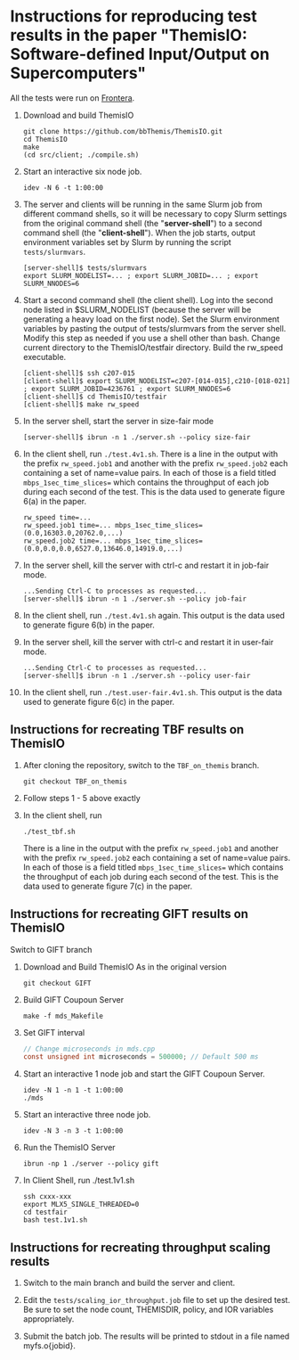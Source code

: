 # Instructions for reproducing test results in the paper "ThemisIO: Software-defined Input/Output on Supercomputers"

All the tests were run on [Frontera](https://www.tacc.utexas.edu/systems/frontera).

1. Download and build ThemisIO 
    ```shell
    git clone https://github.com/bbThemis/ThemisIO.git
    cd ThemisIO
    make
    (cd src/client; ./compile.sh)
    ```
1. Start an interactive six node job.
    ```shell
    idev -N 6 -t 1:00:00
    ```
1. The server and clients will be running in the same Slurm job from different command shells,
so it will be necessary to copy Slurm settings from the original command shell (the "**server-shell**") to a second command shell (the "**client-shell**").
When the job starts, output environment variables set by Slurm by running the script `tests/slurmvars`.
    ```shell
    [server-shell]$ tests/slurmvars
    export SLURM_NODELIST=... ; export SLURM_JOBID=... ; export SLURM_NNODES=6
    ```

1. Start a second command shell (the client shell). Log into the second node listed in $SLURM_NODELIST 
(because the server will be generating a heavy load on the first node).
Set the Slurm environment variables by pasting the output of tests/slurmvars from the server shell.
Modify this step as needed if you use a shell other than bash.
Change current directory to the ThemisIO/testfair directory.
Build the rw_speed executable.
    ```shell
    [client-shell]$ ssh c207-015
    [client-shell]$ export SLURM_NODELIST=c207-[014-015],c210-[018-021] ; export SLURM_JOBID=4236761 ; export SLURM_NNODES=6
    [client-shell]$ cd ThemisIO/testfair
    [client-shell]$ make rw_speed
    ```

1. In the server shell, start the server in size-fair mode
    ```shell
    [server-shell]$ ibrun -n 1 ./server.sh --policy size-fair
    ```
    
1. In the client shell, run `./test.4v1.sh`.  There is a line in the output with the prefix `rw_speed.job1` and
another with the prefix `rw_speed.job2` each containing a set of name=value pairs. 
In each of those is a field titled `mbps_1sec_time_slices=` which contains the
throughput of each job during each second of the test. This is the data used to generate figure 6(a) in the paper.
    ```shell
    rw_speed time=...
    rw_speed.job1 time=... mbps_1sec_time_slices=(0.0,16303.0,20762.0,...)
    rw_speed.job2 time=... mbps_1sec_time_slices=(0.0,0.0,0.0,6527.0,13646.0,14919.0,...)
    ```

1. In the server shell, kill the server with ctrl-c and restart it in job-fair mode.
    ```shell
    ...Sending Ctrl-C to processes as requested...
    [server-shell]$ ibrun -n 1 ./server.sh --policy job-fair
    ```
1. In the client shell, run `./test.4v1.sh` again. This output is the data used to generate figure 6(b) in the paper.
1. In the server shell, kill the server with ctrl-c and restart it in user-fair mode.
    ```shell
    ...Sending Ctrl-C to processes as requested...
    [server-shell]$ ibrun -n 1 ./server.sh --policy user-fair
    ```
1. In the client shell, run `./test.user-fair.4v1.sh`. This output is the data used to generate figure 6(c) in the paper.

## Instructions for recreating TBF results on ThemisIO

1. After cloning the repository, switch to the `TBF_on_themis` branch. 
    ```shell
    git checkout TBF_on_themis
    ```

2. Follow steps 1 - 5 above exactly

3. In the client shell, run 
    ```shell
    ./test_tbf.sh
    ```
   There is a line in the output with the prefix `rw_speed.job1` and
   another with the prefix `rw_speed.job2` each containing a set of name=value pairs. 
   In each of those is a field titled `mbps_1sec_time_slices=` which contains the
   throughput of each job during each second of the test. This is the data used to generate figure 7(c) in the paper.


## Instructions for recreating GIFT results on ThemisIO
Switch to GIFT branch
1. Download and Build ThemisIO As in the original version
    ```shell
    git checkout GIFT
    ```

2. Build GIFT Coupoun Server
    ```shell
    make -f mds_Makefile
    ```

3. Set GIFT interval
    ```c
    // Change microseconds in mds.cpp
    const unsigned int microseconds = 500000; // Default 500 ms
    ```

4. Start an interactive 1 node job and start the GIFT Coupoun Server.
    ```shell
    idev -N 1 -n 1 -t 1:00:00
    ./mds
    ```

5. Start an interactive three node job.
    ```shell
    idev -N 3 -n 3 -t 1:00:00
    ```

6. Run the ThemisIO Server
    ```shell
    ibrun -np 1 ./server --policy gift
    ```

7. In Client Shell, run ./test.1v1.sh
    ```shell
    ssh cxxx-xxx
    export MLX5_SINGLE_THREADED=0
    cd testfair
    bash test.1v1.sh
    ```

## Instructions for recreating throughput scaling results

1. Switch to the main branch and build the server and client.

2. Edit the `tests/scaling_ior_throughput.job` file to set up the desired test.
   Be sure to set the node count, THEMISDIR, policy, and IOR variables
   appropriately.

3. Submit the batch job. The results will be printed to stdout in a file
   named myfs.o{jobid}.